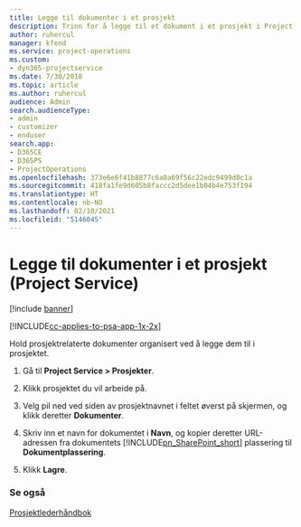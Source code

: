 ```yaml
---
title: Legge til dokumenter i et prosjekt
description: Trinn for å legge til et dokument i et prosjekt i Project Service
author: ruhercul
manager: kfend
ms.service: project-operations
ms.custom:
- dyn365-projectservice
ms.date: 7/30/2018
ms.topic: article
ms.author: ruhercul
audience: Admin
search.audienceType:
- admin
- customizer
- enduser
search.app:
- D365CE
- D365PS
- ProjectOperations
ms.openlocfilehash: 373e6e6f41b8877c6a8a69f56c22edc9499d0c1a
ms.sourcegitcommit: 418fa1fe9d605b8faccc2d5dee1b04b4e753f194
ms.translationtype: HT
ms.contentlocale: nb-NO
ms.lasthandoff: 02/10/2021
ms.locfileid: "5146045"
---
```

# <a name="add-documents-to-a-project-project-service"></a>Legge til dokumenter i et prosjekt (Project Service)

[!include [banner](../includes/psa-now-project-operations.md)]

[!INCLUDE[cc-applies-to-psa-app-1x-2x](../includes/cc-applies-to-psa-app-1x-2x.md)]

Hold prosjektrelaterte dokumenter organisert ved å legge dem til i prosjektet.  
  
1. Gå til **Project Service > Prosjekter**.  
  
2. Klikk prosjektet du vil arbeide på.  
  
3. Velg pil ned ved siden av prosjektnavnet i feltet øverst på skjermen, og klikk deretter **Dokumenter**.  
  
4. Skriv inn et navn for dokumentet i **Navn**, og kopier deretter URL-adressen fra dokumentets [!INCLUDE[pn_SharePoint_short](../includes/pn-sharepoint-short.md)] plassering til **Dokumentplassering**.  
  
5. Klikk **Lagre**.  
  
### <a name="see-also"></a>Se også  
 [Prosjektlederhåndbok](../psa/project-manager-guide.md)
